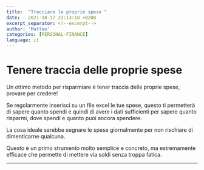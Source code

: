 ```yaml
---
title:  "Tracciare le proprie spese "
date:   2021-10-17 23:13:18 +0200
excerpt_separator: <!--excerpt-->
author: 'Matteo'
categories: [PERSONAL-FINANCE]
language: it
---
```


<!--excerpt-->
# Tenere traccia delle proprie spese


Un ottimo metodo per risparmiare è tener traccia delle proprie spese, provare per credere!

Se regolarmente inserisci su un file excel le tue spese, questo ti permetterà di sapere quanto spendi e quindi di avere i dati sufficienti per sapere quanto risparmi, dove spendi e quanto puoi ancora spendere.

La cosa ideale sarebbe segnare le spese giornalmente per non rischiare di dimenticarne qualcuna.

Questo è un primo strumento molto semplice e concreto, ma estremamente efficace che permette di mettere via soldi senza troppa fatica.






---
